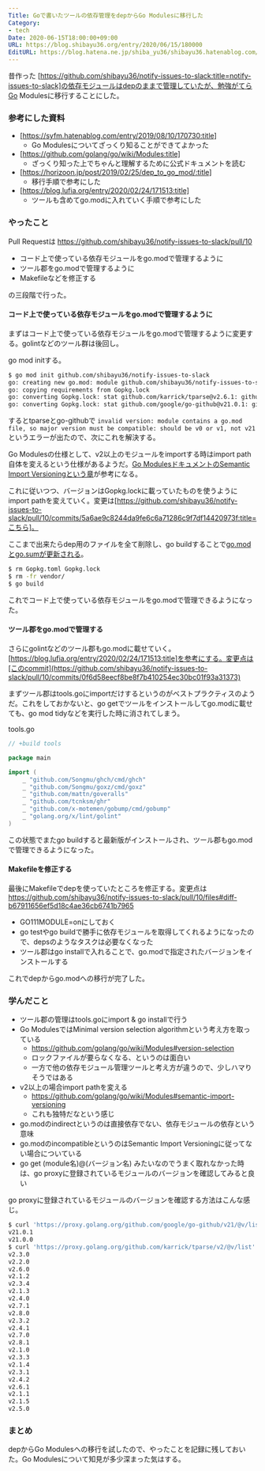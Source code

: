 ```yaml
---
Title: Goで書いたツールの依存管理をdepからGo Modulesに移行した
Category:
- tech
Date: 2020-06-15T18:00:00+09:00
URL: https://blog.shibayu36.org/entry/2020/06/15/180000
EditURL: https://blog.hatena.ne.jp/shiba_yu36/shibayu36.hatenablog.com/atom/entry/26006613584489885
---
```


昔作った [https://github.com/shibayu36/notify-issues-to-slack:title=notify-issues-to-slack]の依存モジュールはdepのままで管理していたが、勉強がてらGo Modulesに移行することにした。

### 参考にした資料
- [https://syfm.hatenablog.com/entry/2019/08/10/170730:title]
    - Go Modulesについてざっくり知ることができてよかった
- [https://github.com/golang/go/wiki/Modules:title]
    - ざっくり知った上でちゃんと理解するために公式ドキュメントを読む
- [https://horizoon.jp/post/2019/02/25/dep_to_go_mod/:title]
    - 移行手順で参考にした
- [https://blog.lufia.org/entry/2020/02/24/171513:title]
    - ツールも含めてgo.modに入れていく手順で参考にした

### やったこと
Pull Requestは https://github.com/shibayu36/notify-issues-to-slack/pull/10

- コード上で使っている依存モジュールをgo.modで管理するように
- ツール郡をgo.modで管理するように
- Makefileなどを修正する

の三段階で行った。

#### コード上で使っている依存モジュールをgo.modで管理するように
まずはコード上で使っている依存モジュールをgo.modで管理するように変更する。golintなどのツール群は後回し。

go mod initする。

```sh
$ go mod init github.com/shibayu36/notify-issues-to-slack
go: creating new go.mod: module github.com/shibayu36/notify-issues-to-slack
go: copying requirements from Gopkg.lock
go: converting Gopkg.lock: stat github.com/karrick/tparse@v2.6.1: github.com/karrick/tparse@v2.6.1: invalid version: module contains a go.mod file, so major version must be compatible: should be v0 or v1, not v2
go: converting Gopkg.lock: stat github.com/google/go-github@v21.0.1: github.com/google/go-github@v21.0.1: invalid version: module contains a go.mod file, so major version must be compatible: should be v0 or v1, not v21
```

するとtparseとgo-githubで `invalid version: module contains a go.mod file, so major version must be compatible: should be v0 or v1, not v21` というエラーが出たので、次にこれを解決する。

Go Modulesの仕様として、v2以上のモジュールをimportする時はimport path自体を変えるという仕様があるようだ。[Go ModulesドキュメントのSemantic Import Versioningという章](https://github.com/golang/go/wiki/Modules#semantic-import-versioning)が参考になる。

これに従いつつ、バージョンはGopkg.lockに載っていたものを使うようにimport pathを変えていく。変更は[https://github.com/shibayu36/notify-issues-to-slack/pull/10/commits/5a6ae9c8244da9fe6c6a71286c9f7df14420973f:title=こちら]。

ここまで出来たらdep用のファイルを全て削除し、go buildすることで[go.modとgo.sumが更新される](https://github.com/shibayu36/notify-issues-to-slack/pull/10/commits/5fcc7515996933e517dc3acda1bef0e4f5182685)。

```sh
$ rm Gopkg.toml Gopkg.lock
$ rm -fr vendor/
$ go build
```

これでコード上で使っている依存モジュールをgo.modで管理できるようになった。

#### ツール郡をgo.modで管理する
さらにgolintなどのツール郡もgo.modに載せていく。[https://blog.lufia.org/entry/2020/02/24/171513:title]を参考にする。変更点は[このcommit](https://github.com/shibayu36/notify-issues-to-slack/pull/10/commits/0f6d58eecf8be8f7b410254ec30bc01f93a31373)

まずツール郡はtools.goにimportだけするというのがベストプラクティスのようだ。これをしておかないと、go getでツールをインストールしてgo.modに載せても、go mod tidyなどを実行した時に消されてしまう。

tools.go
```go
// +build tools

package main

import (
	_ "github.com/Songmu/ghch/cmd/ghch"
	_ "github.com/Songmu/goxz/cmd/goxz"
	_ "github.com/mattn/goveralls"
	_ "github.com/tcnksm/ghr"
	_ "github.com/x-motemen/gobump/cmd/gobump"
	_ "golang.org/x/lint/golint"
)
```

この状態でまたgo buildすると最新版がインストールされ、ツール郡もgo.modで管理できるようになった。


#### Makefileを修正する
最後にMakefileでdepを使っていたところを修正する。変更点は https://github.com/shibayu36/notify-issues-to-slack/pull/10/files#diff-b67911656ef5d18c4ae36cb6741b7965

* GO111MODULE=onにしておく
* go testやgo buildで勝手に依存モジュールを取得してくれるようになったので、depsのようなタスクは必要なくなった
* ツール郡はgo installで入れることで、go.modで指定されたバージョンをインストールする


これでdepからgo.modへの移行が完了した。


### 学んだこと
* ツール郡の管理はtools.goにimport & go installで行う
* Go ModulesではMinimal version selection algorithmという考え方を取っている
    * https://github.com/golang/go/wiki/Modules#version-selection
    * ロックファイルが要らなくなる、というのは面白い
    * 一方で他の依存モジュール管理ツールと考え方が違うので、少しハマりそうではある
* v2以上の場合import pathを変える
    * https://github.com/golang/go/wiki/Modules#semantic-import-versioning
    * これも独特だなという感じ
* go.modのindirectというのは直接依存でない、依存モジュールの依存という意味
* go.modのincompatibleというのはSemantic Import Versioningに従ってない場合についている
* go get (module名)@(バージョン名) みたいなのでうまく取れなかった時は、go proxyに登録されているモジュールのバージョンを確認してみると良い

go proxyに登録されているモジュールのバージョンを確認する方法はこんな感じ。

```sh
$ curl 'https://proxy.golang.org/github.com/google/go-github/v21/@v/list'
v21.0.1
v21.0.0
$ curl 'https://proxy.golang.org/github.com/karrick/tparse/v2/@v/list'
v2.3.0
v2.2.0
v2.6.0
v2.1.2
v2.3.4
v2.1.3
v2.4.0
v2.7.1
v2.8.0
v2.3.2
v2.4.1
v2.7.0
v2.8.1
v2.1.0
v2.3.3
v2.1.4
v2.3.1
v2.4.2
v2.6.1
v2.1.1
v2.1.5
v2.5.0
```

### まとめ
depからGo Modulesへの移行を試したので、やったことを記録に残しておいた。Go Modulesについて知見が多少深まった気はする。
